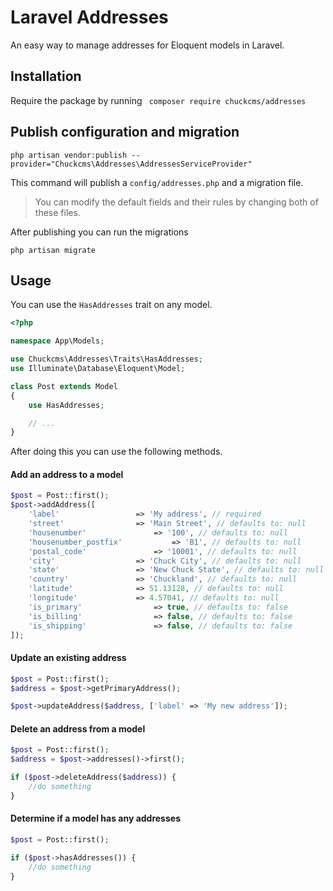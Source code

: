 # Laravel Addresses

An easy way to manage addresses for Eloquent models in Laravel.

## Installation

Require the package by running
``` composer require chuckcms/addresses```

## Publish configuration and migration
``` php artisan vendor:publish --provider="Chuckcms\Addresses\AddressesServiceProvider" ```

This command will publish a ```config/addresses.php``` and a migration file.

> You can modify the default fields and their rules by changing both of these files.

After publishing you can run the migrations

``` php artisan migrate ```

## Usage

You can use the ```HasAddresses``` trait on any model.

```php
<?php

namespace App\Models;

use Chuckcms\Addresses\Traits\HasAddresses;
use Illuminate\Database\Eloquent\Model;

class Post extends Model
{
    use HasAddresses;

    // ...
} 
```

After doing this you can use the following methods.

#### Add an address to a model

```php
$post = Post::first();
$post->addAddress([
	'label' 				=> 'My address', // required
	'street' 				=> 'Main Street', // defaults to: null
	'housenumber' 				=> '100', // defaults to: null
	'housenumber_postfix' 			=> 'B1', // defaults to: null
	'postal_code'				=> '10001', // defaults to: null
	'city'					=> 'Chuck City', // defaults to: null
	'state'					=> 'New Chuck State', // defaults to: null
	'country'				=> 'Chuckland', // defaults to: null
	'latitude'				=> 51.13128, // defaults to: null
	'longitude'				=> 4.57041, // defaults to: null
	'is_primary'				=> true, // defaults to: false
	'is_billing'				=> false, // defaults to: false
	'is_shipping'				=> false, // defaults to: false
]);
```

#### Update an existing address

```php
$post = Post::first();
$address = $post->getPrimaryAddress();

$post->updateAddress($address, ['label' => 'My new address']);
```

#### Delete an address from a model

```php
$post = Post::first();
$address = $post->addresses()->first();

if ($post->deleteAddress($address)) {
	//do something
}
```

#### Determine if a model has any addresses

```php
$post = Post::first();

if ($post->hasAddresses()) {
	//do something
}
```